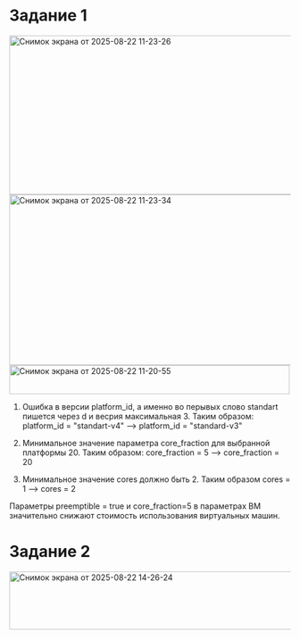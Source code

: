 # Задание 1

<img width="835" height="285" alt="Снимок экрана от 2025-08-22 11-23-26" src="https://github.com/user-attachments/assets/028e3cfc-8e7d-491b-ae54-cc6b0fa84c06" />

<img width="641" height="306" alt="Снимок экрана от 2025-08-22 11-23-34" src="https://github.com/user-attachments/assets/aca1c19d-762d-487e-ade3-79d4d81a6fa5" />

<img width="502" height="52" alt="Снимок экрана от 2025-08-22 11-20-55" src="https://github.com/user-attachments/assets/a268daed-0e24-4ddd-84fe-9ff8b5d045cb" />

1. Ошибка в версии platform_id, а именно во перывых слово standart пишется через d и весрия максимальная 3. Таким образом:
   platform_id = "standart-v4" -->  platform_id = "standard-v3"

2. Минимальное значение параметра core_fraction для выбранной платформы 20. Таким образом:
   core_fraction = 5 --> core_fraction = 20

3. Минимальное значение cores должно быть 2. Таким образом 
   cores = 1 --> cores = 2

Параметры preemptible = true и core_fraction=5 в параметрах ВМ значительно снижают стоимость использования виртуальных машин.

# Задание 2

<img width="609" height="104" alt="Снимок экрана от 2025-08-22 14-26-24" src="https://github.com/user-attachments/assets/cc12e76c-6048-46ad-b6fa-dc219143e6ca" />




